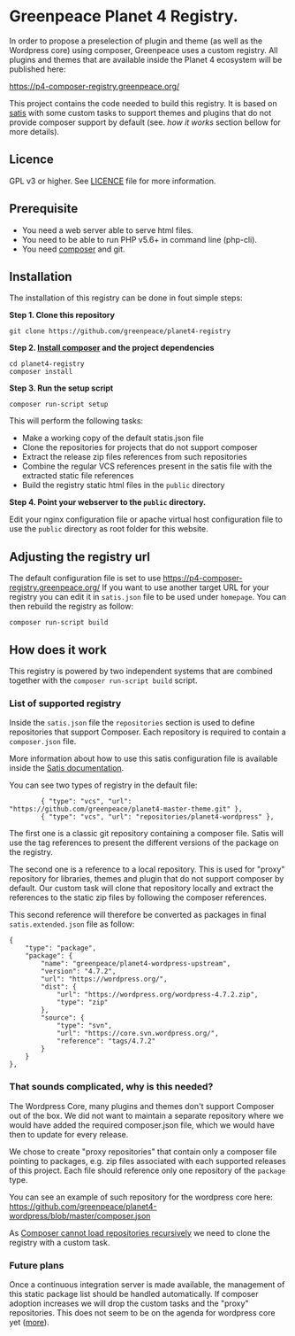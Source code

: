 # Greenpeace Planet 4 Registry.

In order to propose a preselection of plugin and theme (as well as the Wordpress core) 
using composer, Greenpeace uses a custom registry. All plugins and themes that are 
available inside the Planet 4 ecosystem will be published here:

https://p4-composer-registry.greenpeace.org/

This project contains the code needed to build this registry. It is based on 
[satis](https://github.com/composer/satis) with some custom tasks to support themes and 
plugins that do not provide composer support by default (see. _how it works_ 
section bellow for more details).

## Licence

GPL v3 or higher. See [LICENCE](LICENCE) file for more information.

## Prerequisite

- You need a web server able to serve html files.
- You need to be able to run PHP v5.6+ in command line (php-cli).
- You need [composer](https://getcomposer.org/doc/00-intro.md) and git.

## Installation

The installation of this registry can be done in fout simple steps:

__Step 1. Clone this repository__

```
git clone https://github.com/greenpeace/planet4-registry
```

__Step 2. [Install composer](https://getcomposer.org/doc/00-intro.md) and the project dependencies__

```
cd planet4-registry
composer install
```

__Step 3. Run the setup script__

```
composer run-script setup
```

This will perform the following tasks:
- Make a working copy of the default statis.json file
- Clone the repositories for projects that do not support composer
- Extract the release zip files references from such repositories  
- Combine the regular VCS references present in the satis file with the extracted static file references
- Build the registry static html files in the `public` directory

__Step 4. Point your webserver to the `public` directory.__

Edit your nginx configuration file or apache virtual host configuration file to use the `public`
directory as root folder for this website. 

## Adjusting the registry url

The default configuration file is set to use https://p4-composer-registry.greenpeace.org/
If you want to use another target URL for your registry you can edit it in `satis.json` file to 
be used under `homepage`. You can then rebuild the registry as follow:

```
composer run-script build
```

## How does it work

This registry is powered by two independent systems that are combined together
with the `composer run-script build` script. 

### List of supported registry

Inside the `satis.json` file the `repositories` section is used to define 
repositories that support Composer. Each repository is required to contain a `composer.json` file. 

More information about how to use this satis configuration file is available inside the 
[Satis documentation](https://getcomposer.org/doc/articles/handling-private-packages-with-satis.md#satis).

You can see two types of registry in the default file:
```
		{ "type": "vcs", "url": "https://github.com/greenpeace/planet4-master-theme.git" },
		{ "type": "vcs", "url": "repositories/planet4-wordpress" },
```

The first one is a classic git repository containing a composer file. Satis will use the tag references to present
the different versions of the package on the registry.

The second one is a reference to a local repository. This is used for "proxy" repository for libraries, themes and 
plugin that do not support composer by default. Our custom task will clone that repository locally and extract the
references to the static zip files by following the composer references.

This second reference will therefore be converted as packages in final `satis.extended.json` file as follow:
```
{
    "type": "package",
    "package": {
        "name": "greenpeace/planet4-wordpress-upstream",
        "version": "4.7.2",
        "url": "https://wordpress.org/",
        "dist": {
            "url": "https://wordpress.org/wordpress-4.7.2.zip",
            "type": "zip"
        },
        "source": {
            "type": "svn",
            "url": "https://core.svn.wordpress.org/",
            "reference": "tags/4.7.2"
        }
    }
},
```

### That sounds complicated, why is this needed?

The Wordpress Core, many plugins and themes don't support Composer out of the
box. We did not want to maintain a separate repository where we would have added
the required composer.json file, which we would have then to update for every release.
 
We chose to create "proxy repositories" that contain only a composer file pointing to 
packages, e.g. zip files associated with each supported releases of this project.
Each file should reference only one repository of the `package` type. 

You can see an example of such repository for the wordpress core here:
https://github.com/greenpeace/planet4-wordpress/blob/master/composer.json

As [Composer cannot load repositories recursively](https://getcomposer.org/doc/faqs/why-can%27t-composer-load-repositories-recursively.md)
we need to clone the registry with a custom task. 

### Future plans
Once a continuous integration server is made available, the management of this static
package list should be handled automatically. If composer adoption increases we
will drop the custom tasks and the "proxy" repositories. This does not seem to be 
on the agenda for wordpress core yet ([more](core.trac.wordpress.org/ticket/23912)).
